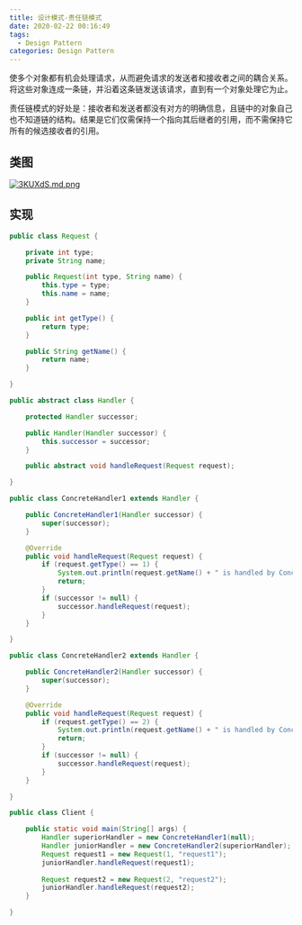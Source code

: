 ```yaml
---
title: 设计模式-责任链模式
date: 2020-02-22 00:16:49
tags:
  - Design Pattern
categories: Design Pattern
---
```


使多个对象都有机会处理请求，从而避免请求的发送者和接收者之间的耦合关系。将这些对象连成一条链，并沿着这条链发送该请求，直到有一个对象处理它为止。

责任链模式的好处是：接收者和发送者都没有对方的明确信息，且链中的对象自己也不知道链的结构。结果是它们仅需保持一个指向其后继者的引用，而不需保持它所有的候选接收者的引用。

<!--more-->

## 类图

[![3KUXdS.md.png](https://s2.ax1x.com/2020/02/22/3KUXdS.md.png)](https://imgchr.com/i/3KUXdS)

## 实现

```java
public class Request {

	private int type;
	private String name;

	public Request(int type, String name) {
		this.type = type;
		this.name = name;
	}

	public int getType() {
		return type;
	}

	public String getName() {
		return name;
	}

}
```

```java
public abstract class Handler {

	protected Handler successor;

	public Handler(Handler successor) {
		this.successor = successor;
	}

	public abstract void handleRequest(Request request);

}
```

```java
public class ConcreteHandler1 extends Handler {

	public ConcreteHandler1(Handler successor) {
		super(successor);
	}

	@Override
	public void handleRequest(Request request) {
		if (request.getType() == 1) {
			System.out.println(request.getName() + " is handled by ConcreteHandler1");
			return;
		}
		if (successor != null) {
			successor.handleRequest(request);
		}
	}

}
```

```java
public class ConcreteHandler2 extends Handler {

	public ConcreteHandler2(Handler successor) {
		super(successor);
	}

	@Override
	public void handleRequest(Request request) {
		if (request.getType() == 2) {
			System.out.println(request.getName() + " is handled by ConcreteHandler2");
			return;
		}
		if (successor != null) {
			successor.handleRequest(request);
		}
	}

}
```

```java
public class Client {

	public static void main(String[] args) {
		Handler superiorHandler = new ConcreteHandler1(null);
		Handler juniorHandler = new ConcreteHandler2(superiorHandler);
		Request request1 = new Request(1, "request1");
		juniorHandler.handleRequest(request1);
		
		Request request2 = new Request(2, "request2");
		juniorHandler.handleRequest(request2);
	}

}
```
